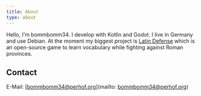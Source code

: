 ```yaml
---
title: About
type: about
---
```


Hello, I'm bommbomm34. I develop with Kotlin and Godot. I live in Germany and use Debian. At the moment my biggest project is [Latin Defense](https://bommbomm34.itch.io/latin-defense) which is an open-source game to learn vocabulary while fighting against Roman provinces. 

## Contact

E-Mail: [bommbomm34@perhof.org](mailto: bommbomm34@perhof.org)